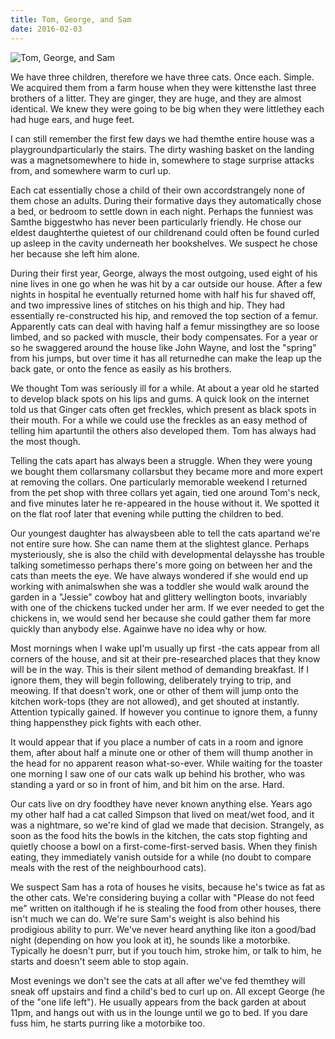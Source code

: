 ```yaml
---
title: Tom, George, and Sam
date: 2016-02-03
---
```


![Tom, George, and Sam](https://source.unsplash.com/03UCoidYvXw/1600x900)

We have three children, therefore we have three cats. Once each. Simple. We acquired them from a farm house when they were kittensthe last three brothers of a litter. They are ginger, they are huge, and they are almost identical. We knew they were going to be big when they were littlethey each had huge ears, and huge feet.

I can still remember the first few days we had themthe entire house was a playgroundparticularly the stairs. The dirty washing basket on the landing was a magnetsomewhere to hide in, somewhere to stage surprise attacks from, and somewhere warm to curl up.

Each cat essentially chose a child of their own accordstrangely none of them chose an adults. During their formative days they automatically chose a bed, or bedroom to settle down in each night. Perhaps the funniest was Samthe biggestwho has never been particularly friendly. He chose our eldest daughterthe quietest of our childrenand could often be found curled up asleep in the cavity underneath her bookshelves. We suspect he chose her because she left him alone.

During their first year, George, always the most outgoing, used eight of his nine lives in one go when he was hit by a car outside our house. After a few nights in hospital he eventually returned home with half his fur shaved off, and two impressive lines of stitches on his thigh and hip. They had essentially re-constructed his hip, and removed the top section of a femur. Apparently cats can deal with having half a femur missingthey are so loose limbed, and so packed with muscle, their body compensates. For a year or so he swaggered around the house like John Wayne, and lost the "spring" from his jumps, but over time it has all returnedhe can make the leap up the back gate, or onto the fence as easily as his brothers.

We thought Tom was seriously ill for a while. At about a year old he started to develop black spots on his lips and gums. A quick look on the internet told us that Ginger cats often get freckles, which present as black spots in their mouth. For a while we could use the freckles as an easy method of telling him apartuntil the others also developed them. Tom has always had the most though.

Telling the cats apart has always been a struggle. When they were young we bought them collarsmany collarsbut they became more and more expert at removing the collars. One particularly memorable weekend I returned from the pet shop with three collars yet again, tied one around Tom's neck, and five minutes later he re-appeared in the house without it. We spotted it on the flat roof later that evening while putting the children to bed.

Our youngest daughter has alwaysbeen able to tell the cats apartand we're not entire sure how. She can name them at the slightest glance. Perhaps mysteriously, she is also the child with developmental delaysshe has trouble talking sometimesso perhaps there's more going on between her and the cats than meets the eye. We have always wondered if she would end up working with animalswhen she was a toddler she would walk around the garden in a "Jessie" cowboy hat and glittery wellington boots, invariably with one of the chickens tucked under her arm. If we ever needed to get the chickens in, we would send her because she could gather them far more quickly than anybody else. Againwe have no idea why or how.

Most mornings when I wake upI'm usually up first -the cats appear from all corners of the house, and sit at their pre-researched places that they know will be in the way. This is their silent method of demanding breakfast. If I ignore them, they will begin following, deliberately trying to trip, and meowing. If that doesn't work, one or other of them will jump onto the kitchen work-tops (they are not allowed), and get shouted at instantly. Attention typically gained. If however you continue to ignore them, a funny thing happensthey pick fights with each other.

It would appear that if you place a number of cats in a room and ignore them, after about half a minute one or other of them will thump another in the head for no apparent reason what-so-ever. While waiting for the toaster one morning I saw one of our cats walk up behind his brother, who was standing a yard or so in front of him, and bit him on the arse. Hard.

Our cats live on dry foodthey have never known anything else. Years ago my other half had a cat called Simpson that lived on meat/wet food, and it was a nightmare, so we're kind of glad we made that decision. Strangely, as soon as the food hits the bowls in the kitchen, the cats stop fighting and quietly choose a bowl on a first-come-first-served basis. When they finish eating, they immediately vanish outside for a while (no doubt to compare meals with the rest of the neighbourhood cats).

We suspect Sam has a rota of houses he visits, because he's twice as fat as the other cats. We're considering buying a collar with "Please do not feed me" written on italthough if he is stealing the food from other houses, there isn't much we can do. We're sure Sam's weight is also behind his prodigious ability to purr. We've never heard anything like iton a good/bad night (depending on how you look at it), he sounds like a motorbike. Typically he doesn't purr, but if you touch him, stroke him, or talk to him, he starts and doesn't seem able to stop again.

Most evenings we don't see the cats at all after we've fed themthey will sneak off upstairs and find a child's bed to curl up on. All except George (he of the "one life left"). He usually appears from the back garden at about 11pm, and hangs out with us in the lounge until we go to bed. If you dare fuss him, he starts purring like a motorbike too.